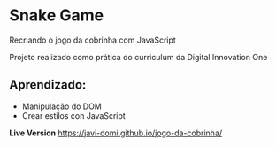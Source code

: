 # Snake Game

Recriando o jogo da cobrinha com JavaScript

Projeto realizado como prática do curriculum da Digital Innovation One

## Aprendizado:

* Manipulação do DOM
* Crear estilos con JavaScript

**Live Version**
https://javi-domi.github.io/jogo-da-cobrinha/
